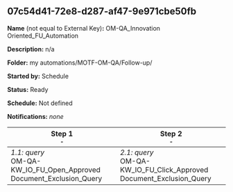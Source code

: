 ## 07c54d41-72e8-d287-af47-9e971cbe50fb

**Name** (not equal to External Key)**:** OM-QA_Innovation Oriented_FU_Automation

**Description:** n/a

**Folder:** my automations/MOTF-OM-QA/Follow-up/

**Started by:** Schedule

**Status:** Ready

**Schedule:** Not defined

**Notifications:** _none_


| Step 1<br>_<small>-</small>_ | Step 2<br>_<small>-</small>_ |
| --- | --- |
| _1.1: query_<br>OM-QA-KW_IO_FU_Open_Approved Document_Exclusion_Query | _2.1: query_<br>OM-QA-KW_IO_FU_Click_Approved Document_Exclusion_Query |
